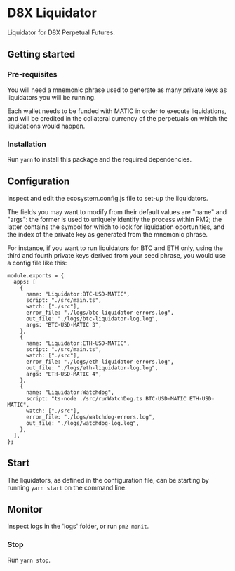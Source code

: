 # D8X Liquidator

Liquidator for D8X Perpetual Futures.

## Getting started

### Pre-requisites

You will need a mnemonic phrase used to generate as many private keys as liquidators you will be running.

Each wallet needs to be funded with MATIC in order to execute liquidations, and will be credited in the collateral currency of the perpetuals on which the liquidations would happen.

### Installation

Run `yarn` to install this package and the required dependencies.

## Configuration

Inspect and edit the ecosystem.config.js file to set-up the liquidators.

The fields you may want to modify from their default values are "name" and "args": the former is used to uniquely identify the process within PM2; the latter contains the symbol for which to look for liquidation oportunities, and the index of the private key as generated from the mnemonic phrase.

For instance, if you want to run liquidators for BTC and ETH only, using the third and fourth private keys derived from your seed phrase, you would use a config file like this:

```
module.exports = {
  apps: [
    {
      name: "Liquidator:BTC-USD-MATIC",
      script: "./src/main.ts",
      watch: ["./src"],
      error_file: "./logs/btc-liquidator-errors.log",
      out_file: "./logs/btc-liquidator-log.log",
      args: "BTC-USD-MATIC 3",
    },
    {
      name: "Liquidator:ETH-USD-MATIC",
      script: "./src/main.ts",
      watch: ["./src"],
      error_file: "./logs/eth-liquidator-errors.log",
      out_file: "./logs/eth-liquidator-log.log",
      args: "ETH-USD-MATIC 4",
    },
    {
      name: "Liquidator:Watchdog",
      script: "ts-node ./src/runWatchDog.ts BTC-USD-MATIC ETH-USD-MATIC",
      watch: ["./src"],
      error_file: "./logs/watchdog-errors.log",
      out_file: "./logs/watchdog-log.log",
    },
  ],
};

```

## Start

The liquidators, as defined in the configuration file, can be starting by running `yarn start` on the command line.

## Monitor

Inspect logs in the 'logs' folder, or run `pm2 monit`.

### Stop

Run `yarn stop`.
